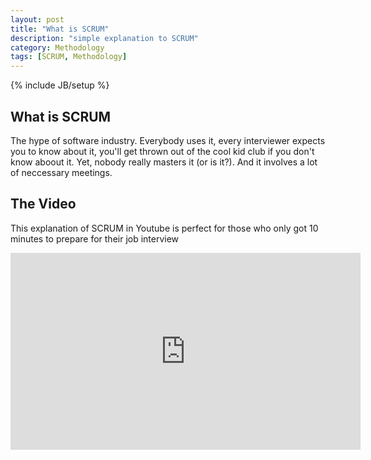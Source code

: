 ```yaml
---
layout: post
title: "What is SCRUM"
description: "simple explanation to SCRUM"
category: Methodology
tags: [SCRUM, Methodology]
---
```

{% include JB/setup %}

## What is SCRUM

The hype of software industry. Everybody uses it, every interviewer expects you to know about it, you'll get thrown out of the cool kid club if you don't know aboout it. Yet, nobody really masters it (or is it?). And it involves a lot of neccessary meetings.

## The Video

This explanation of SCRUM in Youtube is perfect for those who only got 10 minutes to prepare for their job interview

<iframe width="560" height="315" src="https://www.youtube.com/embed/XU0llRltyFM" frameborder="0" allowfullscreen></iframe>